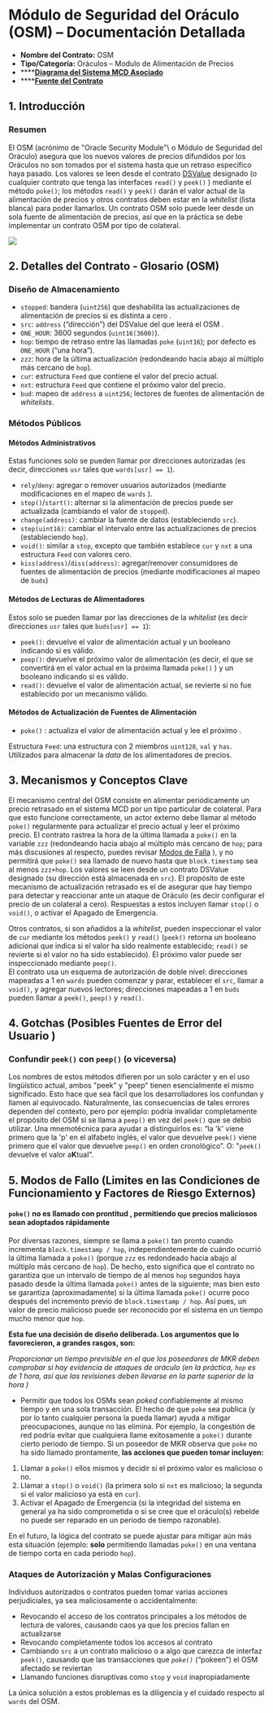 # Módulo de Seguridad del Oráculo \(OSM\) – Documentación Detallada 

* **Nombre del Contrato:** OSM
* **Tipo/Categoría:** Oráculos – Modulo de Alimentación de Precios 
* \*\*\*\*[**Diagrama del Sistema MCD Asociado**](https://github.com/makerdao/dss/wiki#system-architecture)
* \*\*\*\*[**Fuente del Contrato**](https://github.com/makerdao/osm/blob/master/src/osm.sol)

## 1. Introducción 

### Resumen

El OSM \(acrónimo de "Oracle Security Module"\ o Módulo de Seguridad del Oráculo) asegura que los nuevos valores de precios difundidos por los Oráculos no son tomados por el sistema hasta que un retraso específico haya pasado. Los valores se leen desde el contrato [DSValue](https://github.com/dapphub/ds-value) designado \(o cualquier contrato que tenga las interfaces `read()` y `peek()` \) mediante el método `poke()`; los métodos `read()` y `peek()` darán el valor actual de la alimentación de precios y otros contratos deben estar en la _whitelist_ (lista blanca) para poder llamarlos. Un contrato OSM solo puede leer desde un sola fuente de alimentación de precios, así que en la práctica se debe implementar un contrato OSM por tipo de colateral.   

![](../../.gitbook/assets/osm.png)

## 2. Detalles del Contrato - Glosario \(OSM\)

### Diseño de Almacenamiento

* `stopped`: bandera \(`uint256`\) que deshabilita las actualizaciones de alimentación de precios si es distinta a cero .
* `src`: `address` (“dirección”) del DSValue del que leerá el OSM .
* `ONE_HOUR`: 3600 segundos \(`uint16(3600)`\).
* `hop`: tiempo de retraso entre las llamadas `poke` \(`uint16`\); por defecto es `ONE_HOUR` (“una hora”).
* `zzz`: hora de la última actualización \(redondeando hacia abajo al múltiplo más cercano de `hop`\).
* `cur`: estructura `Feed` que contiene el valor del precio actual.
* `nxt`: estructura `Feed` que contiene el próximo valor del precio.
* `bud`: mapeo de `address` a `uint256`; lectores de fuentes de alimentación de _whitelists_.

### Métodos Públicos 

#### Métodos Administrativos 

Estas funciones solo se pueden llamar por direcciones autorizadas \(es decir, direcciones `usr` tales que `wards[usr] == 1`\).

* `rely`/`deny`: agregar o remover usuarios autorizados \(mediante modificaciones en el mapeo de `wards` \).
* `stop()`/`start()`: alternar si la alimentación de precios puede ser actualizada \(cambiando el valor de `stopped`\).
* `change(address)`: cambiar la fuente de datos \(estableciendo `src`\).
* `step(uint16)`: cambiar el intervalo entre las actualizaciones de precios \(estableciendo `hop`\).  
* `void()`: similar a `stop`, excepto que también establece `cur` y `nxt` a una estructura `Feed` con valores cero.
* `kiss(address)`/`diss(address)`: agregar/remover consumidores de fuentes de alimentación de precios \(mediante modificaciones al mapeo de `buds`\) 

#### Métodos de Lecturas de Alimentadores  

Estos solo se pueden llamar por las direcciones de la _whitelist_ \(es decir direcciones `usr` tales que `buds[usr] == 1`\):

* `peek()`: devuelve el valor de alimentación actual y un booleano indicando si es válido.  
* `peep()`: devuelve el próximo valor de alimentación \(es decir, el que se convertirá en el valor actual en la próxima llamada `poke()` \) y un booleano indicando si es válido.
* `read()`: devuelve el valor de alimentación actual, se revierte si no fue establecido por un mecanismo válido.

#### Métodos de Actualización de Fuentes de Alimentación 

* `poke()` : actualiza el valor de alimentación actual y lee el próximo .

Estructura `Feed`: una estructura con 2 miembros `uint128`, `val` y `has`. Utilizados para almacenar la _data_ de los alimentadores de precios.

## 3. Mecanismos y Conceptos Clave
 
El mecanismo central del OSM consiste en alimentar periódicamente un precio retrasado en el sistema MCD por un tipo particular de colateral. Para que esto funcione correctamente, un actor externo debe llamar al método `poke()` regularmente para actualizar el precio actual y leer el próximo precio. El contrato rastrea la hora de la última llamada a `poke()` en la variable `zzz` \(redondeando hacia abajo al múltiplo más cercano de `hop`; para más discusiones al respecto, puedes revisar [Modos de Falla](https://docs.makerdao.com/smart-contract-modules/oracle-module/oracle-security-module-osm-detailed-documentation-esp#5-failure-modes-bounds-on-operating-conditions-and-external-risk-factors) \), y no permitirá que `poke()` sea llamado de nuevo hasta que `block.timestamp` sea al menos `zzz+hop`. Los valores se leen desde un contrato DSValue designado \(su dirección está almacenada en `src`\). El propósito de este mecanismo de actualización retrasado
es el de asegurar que hay tiempo para detectar y reaccionar ante un ataque de Oráculo \(es decir configurar el precio de un colateral a cero\). Respuestas a estos incluyen llamar `stop()` o `void()`, o activar el Apagado de Emergencia.       

Otros contratos, si son añadidos a la _whitelist_, pueden inspeccionar el valor de `cur` mediante los métodos `peek()` y `read()` \(`peek()` retorna un booleano adicional que indica si el valor ha sido realmente establecido; `read()` se revierte si el valor no ha sido establecido\). El próximo valor puede ser inspeccionado mediante `peep()`.     
El contrato usa un esquema de autorización de doble nivel: direcciones mapeadas a 1 en `wards` pueden comenzar y parar, establecer el `src`, llamar a `void()`, y agregar nuevos lectores; direcciones mapeadas a 1 en `buds` pueden llamar a `peek()`, `peep()` y `read()`. 

## 4. Gotchas \(Posibles Fuentes de Error del Usuario \)

### Confundir `peek()` con `peep()` \(o viceversa\)

Los nombres de estos métodos difieren por un solo carácter y en el uso lingüístico actual, ambos "peek" y "peep" tienen esencialmente el mismo significado. Esto hace que sea fácil que los desarrolladores los confundan y llamen al equivocado. Naturalmente, las consecuencias de tales errores dependen del contexto, pero por ejemplo: podría invalidar completamente el propósito del OSM si se llama a `peep()` en vez del `peek()` que se debió utilizar. Una mnemotécnica para ayudar a distinguirlos es: “la 'k' viene primero que la 'p' en el alfabeto inglés, el valor que devuelve `peek()` viene primero que el valor que devuelve `peep()` en orden cronológico”. O: "`peek()` devuelve el valor a**K**tual".

## 5. Modos de Fallo \(Limites en las Condiciones de Funcionamiento y Factores de Riesgo Externos\)

#### `poke()` no es llamado con prontitud , permitiendo que precios maliciosos sean adoptados rápidamente 

Por diversas razones, siempre se llama a `poke()` tan pronto cuando incrementa `block.timestamp / hop`, independientemente de cuándo ocurrió la última llamada a `poke()` \(porque `zzz` es redondeado hacia abajo al múltiplo más cercano de `hop`\). De hecho, esto significa que el contrato no garantiza que un intervalo de tiempo de al menos `hop` segundos haya pasado desde la última llamada `poke()` antes de la siguiente; mas bien esto se garantiza \(aproximadamente\) si la última llamada `poke()` ocurre poco después del incremento previo de `block.timestamp / hop`. Así pues, un valor de precio malicioso puede ser reconocido por el sistema en un tiempo mucho menor que `hop`.

**Esta fue una decisión de diseño deliberada. Los argumentos que lo favorecieron, a grandes rasgos, son:**

*Proporcionar un tiempo previsible en el que los poseedores de MKR deben comprobar si hay evidencia de ataques de oráculo \(en la práctica, `hop` es de 1 hora, así que las revisiones deben llevarse en la parte superior de la hora \)*
* Permitir que todos los OSMs sean _poked_ confiablemente al mismo tiempo y en una sola transacción. 
El hecho de que `poke` sea publica (y por lo tanto cualquier persona la pueda llamar) ayuda a mitigar preocupaciones, aunque no las elimina. Por ejemplo, la congestión de red podría evitar que cualquiera llame exitosamente a `poke()` durante cierto periodo de tiempo. Si un poseedor de MKR observa que `poke` no ha sido llamado prontamente, **las acciones que pueden tomar incluyen:**   

1. Llamar a `poke()`  ellos mismos y decidir si el próximo valor es malicioso o no.
2. Llamar a `stop()` o `void()` \(la primera solo si `nxt` es malicioso; la segunda si el valor malicioso ya está en `cur`\).
3. Activar el Apagado de Emergencia \(si la integridad del sistema en general ya ha sido comprometida o si se cree que el oráculo\(s\) rebelde no puede ser reparado en un periodo de tiempo razonable\). 

En el futuro, la lógica del contrato se puede ajustar para mitigar aún más esta situación \(ejemplo: **solo** permitiendo llamadas `poke()` en una ventana de tiempo corta en cada periodo `hop`).    

### Ataques de Autorización y Malas Configuraciones

Individuos autorizados o contratos pueden tomar varias acciones perjudiciales, ya sea maliciosamente o accidentalmente: 

* Revocando el acceso de los contratos principales a los métodos de lectura de valores, causando caos ya que los precios fallan en actualizarse     
* Revocando completamente todos los accesos al contrato 
* Cambiando `src` a un contrato malicioso o a algo que carezca de interfaz `peek()`, causando que las transacciones que _`poke()`_ (“pokeen”) el OSM afectado se reviertan 
* Llamando funciones disruptivas como `stop` y `void` inapropiadamente

La única solución a estos problemas es la diligencia y el cuidado respecto al `wards` del OSM.